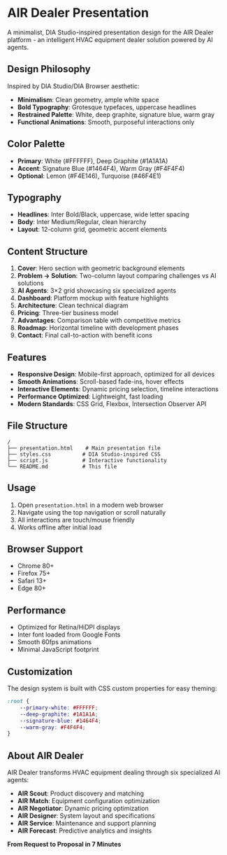 # AIR Dealer Presentation

A minimalist, DIA Studio-inspired presentation design for the AIR Dealer platform - an intelligent HVAC equipment dealer solution powered by AI agents.

## Design Philosophy

Inspired by DIA Studio/DIA Browser aesthetic:
- **Minimalism**: Clean geometry, ample white space
- **Bold Typography**: Grotesque typefaces, uppercase headlines
- **Restrained Palette**: White, deep graphite, signature blue, warm gray
- **Functional Animations**: Smooth, purposeful interactions only

## Color Palette

- **Primary**: White (#FFFFFF), Deep Graphite (#1A1A1A)
- **Accent**: Signature Blue (#1464F4), Warm Gray (#F4F4F4)
- **Optional**: Lemon (#F4E146), Turquoise (#46F4E1)

## Typography

- **Headlines**: Inter Bold/Black, uppercase, wide letter spacing
- **Body**: Inter Medium/Regular, clean hierarchy
- **Layout**: 12-column grid, geometric accent elements

## Content Structure

1. **Cover**: Hero section with geometric background elements
2. **Problem → Solution**: Two-column layout comparing challenges vs AI solutions
3. **AI Agents**: 3×2 grid showcasing six specialized agents
4. **Dashboard**: Platform mockup with feature highlights
5. **Architecture**: Clean technical diagram
6. **Pricing**: Three-tier business model
7. **Advantages**: Comparison table with competitive metrics
8. **Roadmap**: Horizontal timeline with development phases
9. **Contact**: Final call-to-action with benefit icons

## Features

- **Responsive Design**: Mobile-first approach, optimized for all devices
- **Smooth Animations**: Scroll-based fade-ins, hover effects
- **Interactive Elements**: Dynamic pricing selection, timeline interactions
- **Performance Optimized**: Lightweight, fast loading
- **Modern Standards**: CSS Grid, Flexbox, Intersection Observer API

## File Structure

```
/
├── presentation.html    # Main presentation file
├── styles.css          # DIA Studio-inspired CSS
├── script.js           # Interactive functionality
└── README.md           # This file
```

## Usage

1. Open `presentation.html` in a modern web browser
2. Navigate using the top navigation or scroll naturally
3. All interactions are touch/mouse friendly
4. Works offline after initial load

## Browser Support

- Chrome 80+
- Firefox 75+
- Safari 13+
- Edge 80+

## Performance

- Optimized for Retina/HiDPI displays
- Inter font loaded from Google Fonts
- Smooth 60fps animations
- Minimal JavaScript footprint

## Customization

The design system is built with CSS custom properties for easy theming:

```css
:root {
    --primary-white: #FFFFFF;
    --deep-graphite: #1A1A1A;
    --signature-blue: #1464F4;
    --warm-gray: #F4F4F4;
}
```

## About AIR Dealer

AIR Dealer transforms HVAC equipment dealing through six specialized AI agents:

- **AIR Scout**: Product discovery and matching
- **AIR Match**: Equipment configuration optimization  
- **AIR Negotiator**: Dynamic pricing optimization
- **AIR Designer**: System layout and specifications
- **AIR Service**: Maintenance and support planning
- **AIR Forecast**: Predictive analytics and insights

**From Request to Proposal in 7 Minutes**